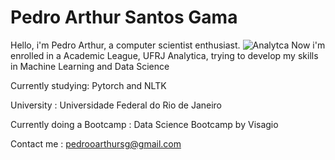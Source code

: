 # Pedro Arthur Santos Gama

Hello, i'm Pedro Arthur, a computer scientist enthusiast.
![Analytca](https://avatars.githubusercontent.com/u/64556218?s=280&v=4)
Now i'm enrolled in a Academic League, UFRJ Analytica, trying to develop my skills in Machine Learning and Data Science 

Currently studying: Pytorch and NLTK

University : Universidade Federal do Rio de Janeiro

Currently doing a Bootcamp : Data Science Bootcamp by Visagio

Contact me : pedrooarthursg@gmail.com
